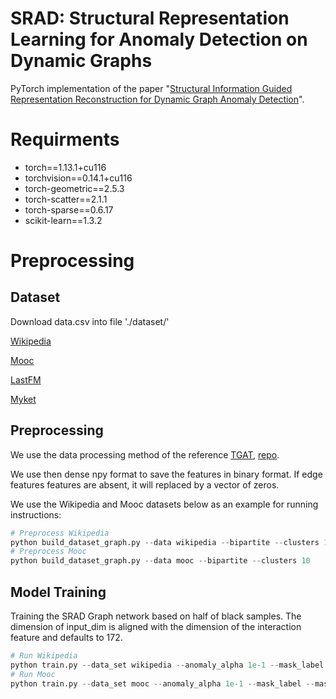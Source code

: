 # SRAD: Structural Representation Learning for Anomaly Detection on Dynamic Graphs

PyTorch implementation of the paper "[Structural Information Guided Representation Reconstruction for Dynamic Graph Anomaly Detection]()".

#  Requirments
+ torch==1.13.1+cu116
+ torchvision==0.14.1+cu116
+ torch-geometric==2.5.3
+ torch-scatter==2.1.1
+ torch-sparse==0.6.17
+ scikit-learn==1.3.2

# Preprocessing

## Dataset
Download data.csv into file './dataset/'  
  
[Wikipedia](http://snap.stanford.edu/jodie/wikipedia.csv)  

[Mooc](http://snap.stanford.edu/jodie/mooc.csv)

[LastFM](https://snap.stanford.edu/jodie/lastfm.csv)

[Myket](https://github.com/erfanloghmani/myket-android-application-market-dataset)

## Preprocessing
We use the data processing method of the reference [TGAT](https://openreview.net/pdf?id=rJeW1yHYwH), [repo](https://github.com/StatsDLMathsRecomSys/Inductive-representation-learning-on-temporal-graphs#inductive-representation-learning-on-temporal-graphs-iclr-2020).  

We use then dense npy format to save the features in binary format. If edge features features are absent, it will replaced by a vector of zeros. 

We use the Wikipedia and Mooc datasets below as an example for running instructions:
```python
# Preprocess Wikipedia
python build_dataset_graph.py --data wikipedia --bipartite --clusters 10
# Preprocess Mooc
python build_dataset_graph.py --data mooc --bipartite --clusters 10
```
## Model Training

Training the SRAD Graph network based on half of black samples. The dimension of input_dim is aligned with the dimension of the interaction feature and defaults to 172.
```python
# Run Wikipedia
python train.py --data_set wikipedia --anomaly_alpha 1e-1 --mask_label --mask_ratio 0.5
# Run Mooc
python train.py --data_set mooc --anomaly_alpha 1e-1 --mask_label --mask_ratio 0.5 --input_dim 4
```


